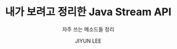 ---
order: 15
layout: post
title: "내가 보려고 정리한 Java Stream API"
subtitle: "자주 쓰는 메소드들 정리"
tag: Tech Notes
type: tech-notes
blog: true
text: true
author: JIYUN LEE
post-header: true
header-img: img/01_1.png
next-link: "../etl-vs-elt/"
prev-link: "../primitive-type-vs-reference-type/"
---